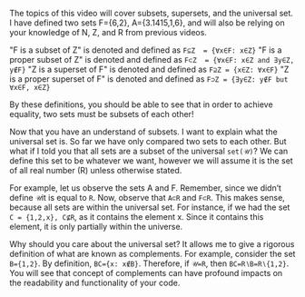 The topics of this video will cover subsets, supersets, and the universal set. I have defined two sets F={6,2}, A={3.1415,1,6}, and will also be relying on your knowledge of N, Z, and R from previous videos.

"F is a subset of Z" is denoted and defined as `F⊆Z  = {∀x∈F: x∈Z}`
"F is a proper subset of Z" is denoted and defined as `F⊂Z  = {∀x∈F: x∈Z and ∃y∈Z, y∉F}`
"Z is a superset of F" is denoted and defined as `F⊇Z = {x∈Z: ∀x∈F}`
"Z is a proper superset of F" is denoted and defined as `F⊃Z = {∃y∈Z: y∉F but ∀x∈F, x∈Z}`

By these definitions, you should be able to see that in order to achieve equality, two sets must be subsets of each other!

Now that you have an understand of subsets. I want to explain what the universal set is. So far we have only compared two sets to each other. But what if I told you that all sets are a subset of the universal `set(𝒰)`? We can define this set to be whatever we want, however we will assume it is the set of all real number (R) unless otherwise stated.

For example, let us observe the sets A and F. Remember, since we didn’t define `𝒰`it is equal to `R`. Now, observe that `A⊂R` and `F⊂R`. This makes sense, because all sets are within the universal set. For instance, if we had the set `C = {1,2,x}, C⊈R`, as it contains the element x. Since it contains this element, it is only partially within the universe.

Why should you care about the universal set? It allows me to give a rigorous definition of what are known as complements. For example, consider the set `B={1,2}`. By definition, `BC={x: x∉B}`. Therefore, if `𝒰=R`, then `BC=R∖B=R∖{1,2}`. You will see that concept of complements can have profound impacts on the readability and functionality of your code.
